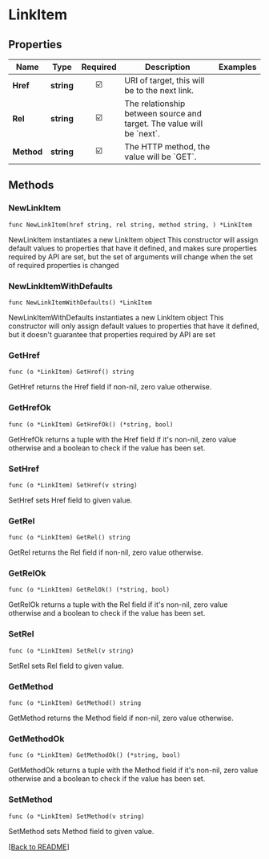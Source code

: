 # LinkItem


## Properties
| Name | Type | Required | Description | Examples |
|------------|:-------------:|:-------------:|-------------|:-------------:|
| **Href** | **string** | ☑️ | URI of target, this will be to the next link. |  |
| **Rel** | **string** | ☑️ | The relationship between source and target. The value will be &#x60;next&#x60;. |  |
| **Method** | **string** | ☑️ | The HTTP method, the value will be &#x60;GET&#x60;. |  |

## Methods

### NewLinkItem

`func NewLinkItem(href string, rel string, method string, ) *LinkItem`

NewLinkItem instantiates a new LinkItem object
This constructor will assign default values to properties that have it defined,
and makes sure properties required by API are set, but the set of arguments
will change when the set of required properties is changed

### NewLinkItemWithDefaults

`func NewLinkItemWithDefaults() *LinkItem`

NewLinkItemWithDefaults instantiates a new LinkItem object
This constructor will only assign default values to properties that have it defined,
but it doesn't guarantee that properties required by API are set

### GetHref

`func (o *LinkItem) GetHref() string`

GetHref returns the Href field if non-nil, zero value otherwise.

### GetHrefOk

`func (o *LinkItem) GetHrefOk() (*string, bool)`

GetHrefOk returns a tuple with the Href field if it's non-nil, zero value otherwise
and a boolean to check if the value has been set.

### SetHref

`func (o *LinkItem) SetHref(v string)`

SetHref sets Href field to given value.


### GetRel

`func (o *LinkItem) GetRel() string`

GetRel returns the Rel field if non-nil, zero value otherwise.

### GetRelOk

`func (o *LinkItem) GetRelOk() (*string, bool)`

GetRelOk returns a tuple with the Rel field if it's non-nil, zero value otherwise
and a boolean to check if the value has been set.

### SetRel

`func (o *LinkItem) SetRel(v string)`

SetRel sets Rel field to given value.


### GetMethod

`func (o *LinkItem) GetMethod() string`

GetMethod returns the Method field if non-nil, zero value otherwise.

### GetMethodOk

`func (o *LinkItem) GetMethodOk() (*string, bool)`

GetMethodOk returns a tuple with the Method field if it's non-nil, zero value otherwise
and a boolean to check if the value has been set.

### SetMethod

`func (o *LinkItem) SetMethod(v string)`

SetMethod sets Method field to given value.



[[Back to README]](../../README.md)


